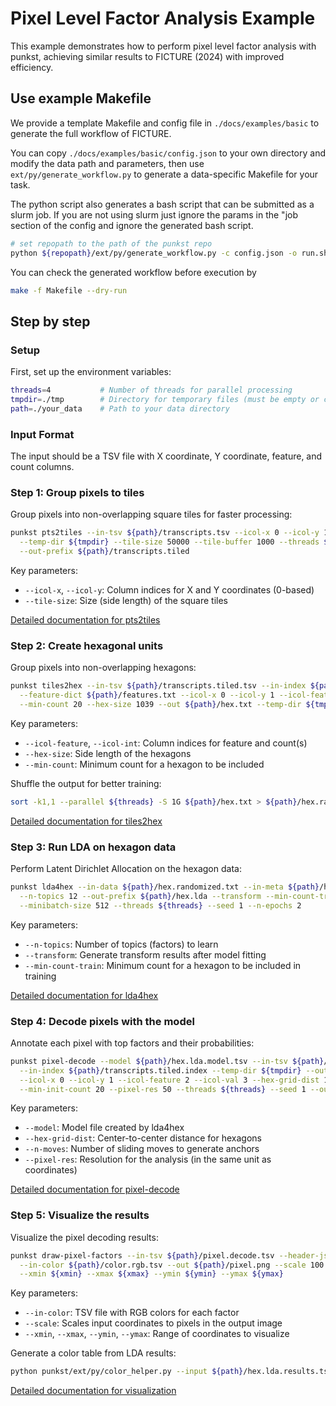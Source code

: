 # Pixel Level Factor Analysis Example

This example demonstrates how to perform pixel level factor analysis with punkst, achieving similar results to FICTURE (2024) with improved efficiency.

## Use example Makefile

We provide a template Makefile and config file in `./docs/examples/basic` to generate the full workflow of FICTURE.

You can copy `./docs/examples/basic/config.json` to your own directory and modify the data path and parameters, then use `ext/py/generate_workflow.py` to generate a data-specific Makefile for your task.

The python script also generates a bash script that can be submitted as a slurm job. If you are not using slurm just ignore the params in the "job  section of the config and ignore the generated bash script.

```bash
# set repopath to the path of the punkst repo
python ${repopath}/ext/py/generate_workflow.py -c config.json -o run.sh -m Makefile -t ${repopath}/docs/examples/basic/Makefile
```

You can check the generated workflow before execution by
```bash
make -f Makefile --dry-run
```


## Step by step

### Setup

First, set up the environment variables:

```bash
threads=4           # Number of threads for parallel processing
tmpdir=./tmp        # Directory for temporary files (must be empty or creatable)
path=./your_data    # Path to your data directory
```

### Input Format

The input should be a TSV file with X coordinate, Y coordinate, feature, and count columns.

### Step 1: Group pixels to tiles

Group pixels into non-overlapping square tiles for faster processing:

```bash
punkst pts2tiles --in-tsv ${path}/transcripts.tsv --icol-x 0 --icol-y 1 --skip 0 \
  --temp-dir ${tmpdir} --tile-size 50000 --tile-buffer 1000 --threads ${threads} \
  --out-prefix ${path}/transcripts.tiled
```

Key parameters:
- `--icol-x`, `--icol-y`: Column indices for X and Y coordinates (0-based)
- `--tile-size`: Size (side length) of the square tiles

[Detailed documentation for pts2tiles](../modules/pts2tiles.md)

### Step 2: Create hexagonal units

Group pixels into non-overlapping hexagons:

```bash
punkst tiles2hex --in-tsv ${path}/transcripts.tiled.tsv --in-index ${path}/transcripts.tiled.index \
  --feature-dict ${path}/features.txt --icol-x 0 --icol-y 1 --icol-feature 2 --icol-int 3 \
  --min-count 20 --hex-size 1039 --out ${path}/hex.txt --temp-dir ${tmpdir} --threads ${threads}
```

Key parameters:
- `--icol-feature`, `--icol-int`: Column indices for feature and count(s)
- `--hex-size`: Side length of the hexagons
- `--min-count`: Minimum count for a hexagon to be included

Shuffle the output for better training:
```bash
sort -k1,1 --parallel ${threads} -S 1G ${path}/hex.txt > ${path}/hex.randomized.txt
```

[Detailed documentation for tiles2hex](../modules/tiles2hex.md)

### Step 3: Run LDA on hexagon data

Perform Latent Dirichlet Allocation on the hexagon data:

```bash
punkst lda4hex --in-data ${path}/hex.randomized.txt --in-meta ${path}/hex.json \
  --n-topics 12 --out-prefix ${path}/hex.lda --transform --min-count-train 50 \
  --minibatch-size 512 --threads ${threads} --seed 1 --n-epochs 2
```

Key parameters:
- `--n-topics`: Number of topics (factors) to learn
- `--transform`: Generate transform results after model fitting
- `--min-count-train`: Minimum count for a hexagon to be included in training

[Detailed documentation for lda4hex](../modules/lda4hex.md)

### Step 4: Decode pixels with the model

Annotate each pixel with top factors and their probabilities:

```bash
punkst pixel-decode --model ${path}/hex.lda.model.tsv --in-tsv ${path}/transcripts.tiled.tsv \
  --in-index ${path}/transcripts.tiled.index --temp-dir ${tmpdir} --out ${path}/pixel.decode.tsv \
  --icol-x 0 --icol-y 1 --icol-feature 2 --icol-val 3 --hex-grid-dist 1200 --n-moves 2 \
  --min-init-count 20 --pixel-res 50 --threads ${threads} --seed 1 --output-original
```

Key parameters:
- `--model`: Model file created by lda4hex
- `--hex-grid-dist`: Center-to-center distance for hexagons
- `--n-moves`: Number of sliding moves to generate anchors
- `--pixel-res`: Resolution for the analysis (in the same unit as coordinates)

[Detailed documentation for pixel-decode](../modules/pixel-decode.md)

### Step 5: Visualize the results

Visualize the pixel decoding results:

```bash
punkst draw-pixel-factors --in-tsv ${path}/pixel.decode.tsv --header-json ${path}/pixel.decode.json \
  --in-color ${path}/color.rgb.tsv --out ${path}/pixel.png --scale 100 \
  --xmin ${xmin} --xmax ${xmax} --ymin ${ymin} --ymax ${ymax}
```

Key parameters:
- `--in-color`: TSV file with RGB colors for each factor
- `--scale`: Scales input coordinates to pixels in the output image
- `--xmin`, `--xmax`, `--ymin`, `--ymax`: Range of coordinates to visualize

Generate a color table from LDA results:
```bash
python punkst/ext/py/color_helper.py --input ${path}/hex.lda.results.tsv --output ${path}/color
```

[Detailed documentation for visualization](../modules/visualization.md)
